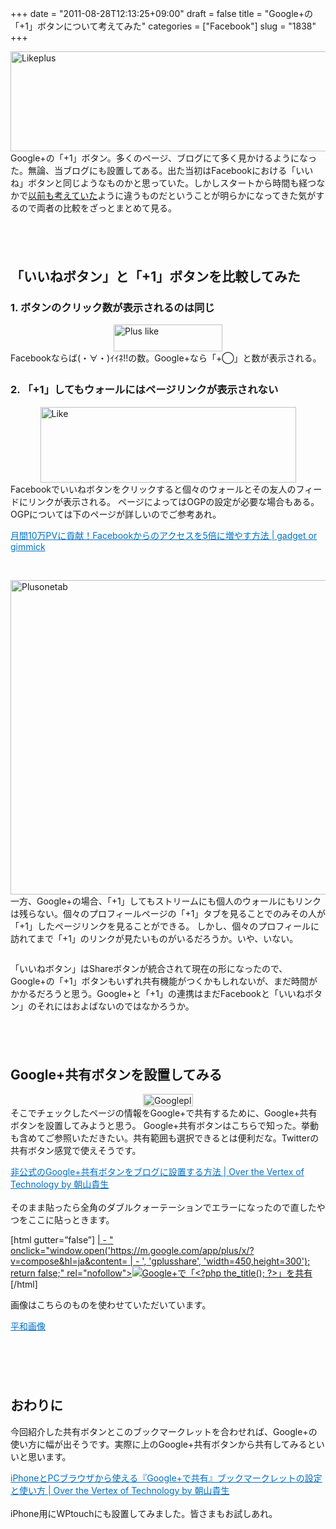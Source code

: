 +++
date = "2011-08-28T12:13:25+09:00"
draft = false
title = "Google+の「+1」ボタンについて考えてみた"
categories = ["Facebook"]
slug = "1838"
+++

<img style="display:block; margin-left:auto; margin-right:auto;" src="https://knk-n.com/images/2011/08/likeplus.png" alt="Likeplus" title="likeplus.png" border="0" width="600" height="160" />
Google+の「+1」ボタン。多くのページ、ブログにて多く見かけるようになった。無論、当ブログにも設置してある。出た当初はFacebookにおける「いいね」ボタンと同じようなものかと思っていた。しかしスタートから時間も経つなかで<a href="https://knk-n.com/2011/07/06/googleplusbegin/" target="_blank">以前も考えていた</a>ように違うものだということが明らかになってきた気がするので両者の比較をざっとまとめて見る。<!--more--><p style="margin-top: 6em;">
<h2>「いいねボタン」と「+1」ボタンを比較してみた</h2>
<h3>1. ボタンのクリック数が表示されるのは同じ</h3>
<img style="display:block; margin-left:auto; margin-right:auto;" src="https://knk-n.com/images/2011/08/plus-like.jpg" alt="Plus like" title="plus-like.jpg" border="0" width="174" height="43" />
Facebookならば(・∀・)ｲｲﾈ!!の数。Google+なら「+◯」と数が表示される。
<p style="margin-top: 2em;">
<h3>2. 「+1」してもウォールにはページリンクが表示されない</h3>
<img style="display:block; margin-left:auto; margin-right:auto;" src="https://knk-n.com/images/2011/08/like.jpg" alt="Like" title="like.jpg" border="0" width="409" height="121" />
Facebookでいいねボタンをクリックすると個々のウォールとその友人のフィードにリンクが表示される。
ページによってはOGPの設定が必要な場合もある。
OGPについては下のページが詳しいのでご参考あれ。
<p style="margin-top: 1em;">
<a style="color:#0070C5;" href="http://gadget-or-gimmick.com/archives/2011-06-16/114209.html" target="_blank">月間10万PVに貢献！Facebookからのアクセスを5倍に増やす方法 | gadget or gimmick</a><a href="http://b.hatena.ne.jp/entry/http://gadget-or-gimmick.com/archives/2011-06-16/114209.html" target="_blank"><img border="0" src="http://b.hatena.ne.jp/entry/image/http://gadget-or-gimmick.com/archives/2011-06-16/114209.html" alt="" /></a><br><br>
<p style="margin-top: 2em;">
<img style="display:block; margin-left:auto; margin-right:auto;" src="https://knk-n.com/images/2011/08/plusonetab.jpg" alt="Plusonetab" title="plusonetab.jpg" border="0" width="600" height="503" />
一方、Google+の場合、「+1」してもストリームにも個人のウォールにもリンクは残らない。個々のプロフィールページの「+1」タブを見ることでのみその人が「+1」したページリンクを見ることができる。
しかし、個々のプロフィールに訪れてまで「+1」のリンクが見たいものがいるだろうか。いや、いない。
<p style="margin-top: 2em;">
「いいねボタン」はShareボタンが統合されて現在の形になったので、Google+の「+1」ボタンもいずれ共有機能がつくかもしれないが、まだ時間がかかるだろうと思う。Google+と「+1」の連携はまだFacebookと「いいねボタン」のそれにはおよばないのではなかろうか。




<p style="margin-top: 6em;">
<h2>Google+共有ボタンを設置してみる</h2>
<img style="display:block; margin-left:auto; margin-right:auto;" src="https://knk-n.com/images/2011/08/googleplus.png" alt="Googleplus" title="googleplus.png" border="0" width="80" height="20" />
そこでチェックしたページの情報をGoogle+で共有するために、Google+共有ボタンを設置してみようと思う。
Google+共有ボタンはこちらで知った。挙動も含めてご参照いただきたい。共有範囲も選択できるとは便利だな。Twitterの共有ボタン感覚で使えそうです。

<a style="color:#0070C5;" href="http://takao.asaya.ma/article_2097.html" target="_blank">非公式のGoogle+共有ボタンをブログに設置する方法 | Over the Vertex of Technology by 朝山貴生</a><a href="http://b.hatena.ne.jp/entry/http://takao.asaya.ma/article_2097.html" target="_blank"><img border="0" src="http://b.hatena.ne.jp/entry/image/http://takao.asaya.ma/article_2097.html" alt="" /></a><br><br>
そのまま貼ったら全角のダブルクォーテーションでエラーになったので直したやつをここに貼っときます。
<p style="margin-top: 1em;">
[html gutter=”false”]
<a target="_blank" href=”https://m.google.com/app/plus/x/?v=compose&hl=ja&content=<?php the_title(); ?> | <?php bloginfo('name'); ?> - <?php the_permalink(); ?>" onclick="window.open('https://m.google.com/app/plus/x/?v=compose&hl=ja&content=<?php the_title(); ?> | <?php bloginfo('name'); ?> - <?php the_permalink(); ?>', 'gplusshare', 'width=450,height=300'); return false;" rel="nofollow"><img src="images/googleplus.png" alt="Google+で「<?php the_title(); ?>」を共有" title="Google+で「<?php the_title(); ?>」を共有" style="margin:0;padding:0;"></a>
[/html]
<p style="margin-top: 1em;">
画像はこちらのものを使わせていただいています。
<p style="margin-top: 1em;">
<a style="color:#0070C5;" href="http://thepeaces.tumblr.com/post/8722960072" target="_blank">平和画像</a><a href="http://b.hatena.ne.jp/entry/http://thepeaces.tumblr.com/post/8722960072" target="_blank"><img border="0" src="http://b.hatena.ne.jp/entry/image/http://thepeaces.tumblr.com/post/8722960072" alt="" /></a><br><br>

<p style="margin-top: 6em;">
<h2>おわりに</h2>
今回紹介した共有ボタンとこのブックマークレットを合わせれば、Google+の使い方に幅が出そうです。実際に上のGoogle+共有ボタンから共有してみるといいと思います。
<p style="margin-top: 1em;">
<a style="color:#0070C5;" href="http://takao.asaya.ma/article_2214.html" target="_blank">iPhoneとPCブラウザから使える『Google+で共有』ブックマークレットの設定と使い方 | Over the Vertex of Technology by 朝山貴生</a><a href="http://b.hatena.ne.jp/entry/http://takao.asaya.ma/article_2214.html" target="_blank"><img border="0" src="http://b.hatena.ne.jp/entry/image/http://takao.asaya.ma/article_2214.html" alt="" /></a><br><br>
iPhone用にWPtouchにも設置してみました。皆さまもお試しあれ。
